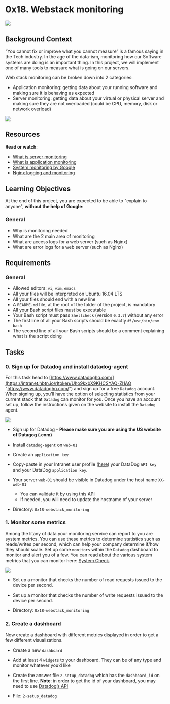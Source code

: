 # 0x18. Webstack monitoring


![](https://s3.amazonaws.com/intranet-projects-files/holbertonschool-sysadmin_devops/281/hb3pAsO.png)

## Background Context

“You cannot fix or improve what you cannot measure” is a famous saying in the Tech industry. In the age of the data-ism, monitoring how our Software systems are doing is an important thing. In this project, we will implement one of many tools to measure what is going on our servers.

Web stack monitoring can be broken down into 2 categories:

-   Application monitoring: getting data about your running software and making sure it is behaving as expected
-   Server monitoring: getting data about your virtual or physical server and making sure they are not overloaded (could be CPU, memory, disk or network overload)

![](https://s3.amazonaws.com/intranet-projects-files/holbertonschool-sysadmin_devops/281/ktCXnhE.jpg)

## Resources

**Read or watch**:

-   [What is server monitoring](https://intranet.hbtn.io/rltoken/m8e7smqRz3k4PUBnv0zB7g "What is server monitoring")
-   [What is application monitoring](https://intranet.hbtn.io/rltoken/fGzCCVr7lwNEvarE8u1HRQ "What is application monitoring")
-   [System monitoring by Google](https://intranet.hbtn.io/rltoken/h6WV2iIVUCL-atjFIu6TZA "System monitoring by Google")
-   [Nginx logging and monitoring](https://intranet.hbtn.io/rltoken/ZUIlnid6NphRWIaGZ3MTZQ "Nginx logging and monitoring")

## Learning Objectives

At the end of this project, you are expected to be able to  "explain to anyone",  **without the help of Google**:

### General

-   Why is monitoring needed
-   What are the 2 main area of monitoring
-   What are access logs for a web server (such as Nginx)
-   What are error logs for a web server (such as Nginx)

## Requirements

### General

-   Allowed editors:  `vi`,  `vim`,  `emacs`
-   All your files will be interpreted on Ubuntu 16.04 LTS
-   All your files should end with a new line
-   A  `README.md`  file, at the root of the folder of the project, is mandatory
-   All your Bash script files must be executable
-   Your Bash script must pass  `Shellcheck`  (version  `0.3.7`) without any error
-   The first line of all your Bash scripts should be exactly  `#!/usr/bin/env bash`
-   The second line of all your Bash scripts should be a comment explaining what is the script doing


## Tasks

### 0. Sign up for Datadog and install datadog-agent


For this task head to  [https://www.datadoghq.com/](https://intranet.hbtn.io/rltoken/Uho9kxbX9KHCSYAQ-Zl1AQ "https://www.datadoghq.com/")  and sign up for a free  `Datadog`  account. When signing up, you’ll have the option of selecting statistics from your current stack that  `Datadog`  can monitor for you. Once you have an account set up, follow the instructions given on the website to install the  `Datadog`  agent.

![](https://holbertonintranet.s3.amazonaws.com/uploads/medias/2019/6/6b0ea6345a6375437845.png?X-Amz-Algorithm=AWS4-HMAC-SHA256&X-Amz-Credential=AKIARDDGGGOUWMNL5ANN%2F20210929%2Fus-east-1%2Fs3%2Faws4_request&X-Amz-Date=20210929T153715Z&X-Amz-Expires=86400&X-Amz-SignedHeaders=host&X-Amz-Signature=ec354346eff442642e83cb25a15e89a258a9f385bc6ec004cf4db13437c51126)

-   Sign up for Datadog -  **Please make sure you are using the US website of Datagog (.com)**
-   Install  `datadog-agent`  on  `web-01`
-   Create an  `application key`
-   Copy-paste in your Intranet user profile ([here](https://intranet.hbtn.io/rltoken/2D6j3Y6G9c8o_t278-Cu_w "here")) your DataDog  `API key`  and your DataDog  `application key`.
-   Your server  `web-01`  should be visible in Datadog under the host name  `XX-web-01`
    -   You can validate it by using this  [API](https://intranet.hbtn.io/rltoken/CyrSkrD0zPWXK4YBRRbTvw "API")
    -   If needed, you will need to update the hostname of your server

-   Directory:  `0x18-webstack_monitoring`

### 1. Monitor some metrics

Among the litany of data your monitoring service can report to you are system metrics. You can use these metrics to determine statistics such as reads/writes per second, which can help your company determine if/how they should scale. Set up some  `monitors`  within the  `Datadog`  dashboard to monitor and alert you of a few. You can read about the various system metrics that you can monitor here:  [System Check](https://intranet.hbtn.io/rltoken/naY47nur2yPJNw8tdACnzQ "System Check").

![](https://holbertonintranet.s3.amazonaws.com/uploads/medias/2019/6/6a4551974aadc181e97a.png?X-Amz-Algorithm=AWS4-HMAC-SHA256&X-Amz-Credential=AKIARDDGGGOUWMNL5ANN%2F20210929%2Fus-east-1%2Fs3%2Faws4_request&X-Amz-Date=20210929T153715Z&X-Amz-Expires=86400&X-Amz-SignedHeaders=host&X-Amz-Signature=79994138820c68a57cd530bfc3da6aa7d51980756489e2629d649298de33f71f)

-   Set up a monitor that checks the number of read requests issued to the device per second.
-   Set up a monitor that checks the number of write requests issued to the device per second.

-   Directory:  `0x18-webstack_monitoring`


### 2. Create a dashboard

Now create a dashboard with different metrics displayed in order to get a few different visualizations.

-   Create a new  `dashboard`
-   Add at least 4  `widgets`  to your dashboard. They can be of any type and monitor whatever you’d like
-   Create the answer file  `2-setup_datadog`  which has the  `dashboard_id`  on the first line.  **Note**: in order to get the id of your dashboard, you may need to use  [Datadog’s API](https://intranet.hbtn.io/rltoken/VrzQP39UUFMmAKZx0IZLuw "Datadog's API")

-   File:  `2-setup_datadog`
